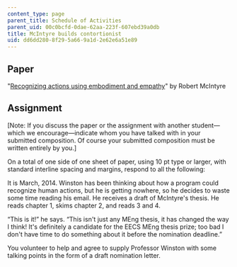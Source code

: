 ```yaml
---
content_type: page
parent_title: Schedule of Activities
parent_uid: 00c0bcfd-0dae-62aa-223f-607ebd39a0db
title: McIntyre builds contortionist
uid: dd6dd280-8f29-5a66-9a1d-2e62e6a51e89
---
```


Paper
-----

"[Recognizing actions using embodiment and empathy](https://dspace.mit.edu/handle/1721.1/91697)" by Robert McIntyre

Assignment
----------

\[Note: If you discuss the paper or the assignment with another student—which we encourage—indicate whom you have talked with in your submitted composition. Of course your submitted composition must be written entirely by you.\]

On a total of one side of one sheet of paper, using 10 pt type or larger, with standard interline spacing and margins, respond to all the following:

It is March, 2014. Winston has been thinking about how a program could recognize human actions, but he is getting nowhere, so he decides to waste some time reading his email. He receives a draft of McIntyre's thesis. He reads chapter 1, skims chapter 2, and reads 3 and 4.

“This is it!” he says. “This isn't just any MEng thesis, it has changed the way I think! It's definitely a candidate for the EECS MEng thesis prize; too bad I don't have time to do something about it before the nomination deadline.”

You volunteer to help and agree to supply Professor Winston with some talking points in the form of a draft nomination letter.